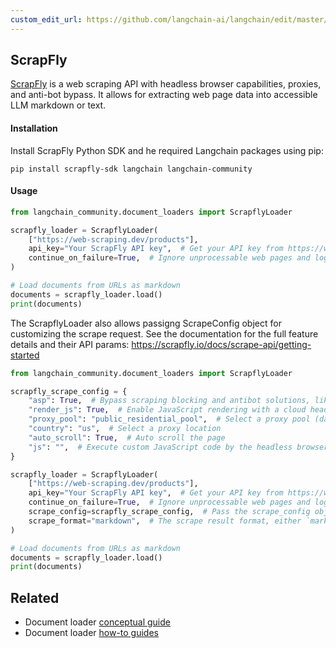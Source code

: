 ```yaml
---
custom_edit_url: https://github.com/langchain-ai/langchain/edit/master/docs/docs/integrations/document_loaders/scrapfly.ipynb
---
```

## ScrapFly
[ScrapFly](https://scrapfly.io/) is a web scraping API with headless browser capabilities, proxies, and anti-bot bypass. It allows for extracting web page data into accessible LLM markdown or text.

#### Installation
Install ScrapFly Python SDK and he required Langchain packages using pip:
```shell
pip install scrapfly-sdk langchain langchain-community
```

#### Usage


```python
from langchain_community.document_loaders import ScrapflyLoader

scrapfly_loader = ScrapflyLoader(
    ["https://web-scraping.dev/products"],
    api_key="Your ScrapFly API key",  # Get your API key from https://www.scrapfly.io/
    continue_on_failure=True,  # Ignore unprocessable web pages and log their exceptions
)

# Load documents from URLs as markdown
documents = scrapfly_loader.load()
print(documents)
```

The ScrapflyLoader also allows passigng ScrapeConfig object for customizing the scrape request. See the documentation for the full feature details and their API params: https://scrapfly.io/docs/scrape-api/getting-started


```python
from langchain_community.document_loaders import ScrapflyLoader

scrapfly_scrape_config = {
    "asp": True,  # Bypass scraping blocking and antibot solutions, like Cloudflare
    "render_js": True,  # Enable JavaScript rendering with a cloud headless browser
    "proxy_pool": "public_residential_pool",  # Select a proxy pool (datacenter or residnetial)
    "country": "us",  # Select a proxy location
    "auto_scroll": True,  # Auto scroll the page
    "js": "",  # Execute custom JavaScript code by the headless browser
}

scrapfly_loader = ScrapflyLoader(
    ["https://web-scraping.dev/products"],
    api_key="Your ScrapFly API key",  # Get your API key from https://www.scrapfly.io/
    continue_on_failure=True,  # Ignore unprocessable web pages and log their exceptions
    scrape_config=scrapfly_scrape_config,  # Pass the scrape_config object
    scrape_format="markdown",  # The scrape result format, either `markdown`(default) or `text`
)

# Load documents from URLs as markdown
documents = scrapfly_loader.load()
print(documents)
```


## Related

- Document loader [conceptual guide](/docs/concepts/#document-loaders)
- Document loader [how-to guides](/docs/how_to/#document-loaders)

